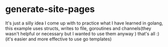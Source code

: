 # generate-site-pages
It's just a silly idea I come up with to practice what I have learned in golang, this example uses structs, writes to file, goroutines and channels(they wasn't helpful or necessary but I wanted to use them anyway )  that's all :) (it's easier and more effective to use go templates)
